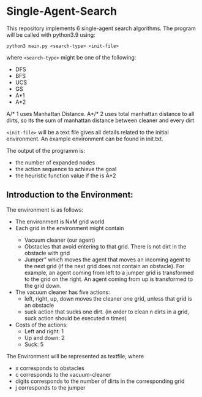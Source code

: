 # Single-Agent-Search

This repository implements 6 single-agent search algorithms. 
The program will be called with python3.9 using:

 `python3 main.py <search-type> <init-file>`

where `<search-type>` might be one of the following:
<ul>
  <li>DFS</li>
  <li>BFS</li>
  <li>UCS</li>
  <li>GS</li>
  <li>A*1</li> 
  <li>A*2</li> 
</ul>

A/* 1 uses Manhattan Distance.
A*/* 2 uses total manhattan distance to all dirts, so its the sum of manhattan distance between cleaner and every dirt

`<init-file>` will be a text file gives all details related to the initial environment.
An example environment can be found in init.txt.

The output of the programm is:
<ul>
 <li>the number of expanded nodes
 <li>the action sequence to achieve the goal
 <li>the heuristic function value if the <search-type> is A*2
</ul>
 
## Introduction to the Environment:

The environment is as follows:
<ul>
  <li>The environment is NxM grid world</li>
  <li>Each grid in the environment might contain</li>
  <ul>
    <li>Vacuum cleaner (our agent)</li>
    <li>Obstacles that avoid entering to that grid. There is not dirt in the obstacle with grid</li>
    <li>Jumper” which moves the agent that moves an incoming agent to the next grid (if the next grid does not
contain an obstacle). For example, an agent coming from left to a jumper grid is transformed to the grid on the
right. An agent coming from up is transformed to the grid down.</li>
  </ul>
  <li> The vacuum cleaner has five actions:
  <ul>
    <li>left, right, up, down moves the cleaner one grid, unless that grid is an obstacle</li>
    <li>suck action that sucks one dirt. (in order to clean n dirts in a grid, suck action should be executed n times)</li>
  </ul>
  <li>Costs of the actions:
  <ul>
  <li>Left and right: 1</li>
  <li>Up and down: 2</li>
  <li>Suck: 5</li>
</ul>
</ul>
  
The Environment will be represented as textfile, where
<ul>
  <li>x corresponds to obstacles</li>
  <li>c corresponds to the vacuum-cleaner</li>
  <li>digits corresponds to the number of dirts in the corresponding grid</li>
 <li>j corresponds to the jumper
</ul>
  
